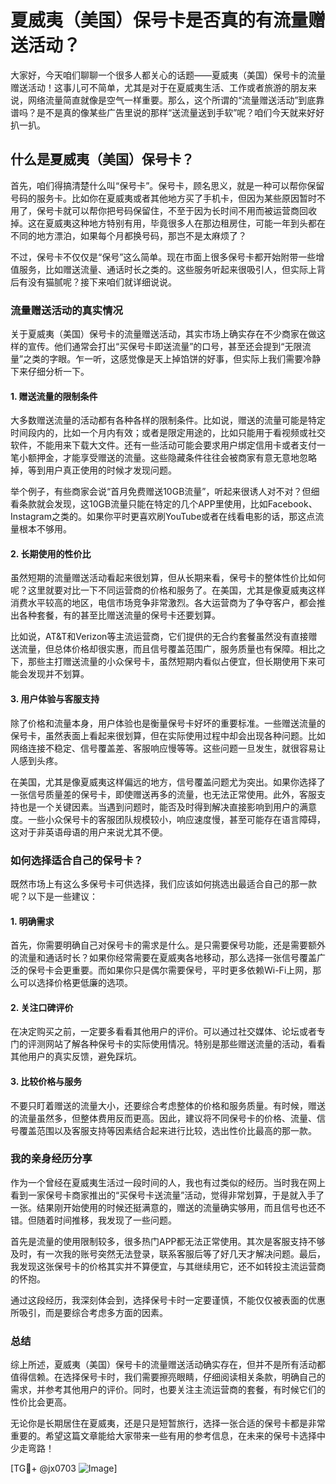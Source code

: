 # 夏威夷（美国）保号卡是否真的有流量赠送活动？

大家好，今天咱们聊聊一个很多人都关心的话题——夏威夷（美国）保号卡的流量赠送活动！这事儿可不简单，尤其是对于在夏威夷生活、工作或者旅游的朋友来说，网络流量简直就像是空气一样重要。那么，这个所谓的“流量赠送活动”到底靠谱吗？是不是真的像某些广告里说的那样“送流量送到手软”呢？咱们今天就来好好扒一扒。

## 什么是夏威夷（美国）保号卡？

首先，咱们得搞清楚什么叫“保号卡”。保号卡，顾名思义，就是一种可以帮你保留号码的服务卡。比如你在夏威夷或者其他地方买了手机卡，但因为某些原因暂时不用了，保号卡就可以帮你把号码保留住，不至于因为长时间不用而被运营商回收掉。这在夏威夷这种地方特别有用，毕竟很多人在那边租房住，可能一年到头都在不同的地方漂泊，如果每个月都换号码，那岂不是太麻烦了？

不过，保号卡不仅仅是“保号”这么简单。现在市面上很多保号卡都开始附带一些增值服务，比如赠送流量、通话时长之类的。这些服务听起来很吸引人，但实际上背后有没有猫腻呢？接下来咱们就详细说说。

### 流量赠送活动的真实情况

关于夏威夷（美国）保号卡的流量赠送活动，其实市场上确实存在不少商家在做这样的宣传。他们通常会打出“买保号卡即送流量”的口号，甚至还会提到“无限流量”之类的字眼。乍一听，这感觉像是天上掉馅饼的好事，但实际上我们需要冷静下来仔细分析一下。

#### 1. 赠送流量的限制条件

大多数赠送流量的活动都有各种各样的限制条件。比如说，赠送的流量可能是特定时间段内的，比如一个月内有效；或者是限定用途的，比如只能用于看视频或社交软件，不能用来下载大文件。还有一些活动可能会要求用户绑定信用卡或者支付一笔小额押金，才能享受赠送的流量。这些隐藏条件往往会被商家有意无意地忽略掉，等到用户真正使用的时候才发现问题。

举个例子，有些商家会说“首月免费赠送10GB流量”，听起来很诱人对不对？但细看条款就会发现，这10GB流量只能在特定的几个APP里使用，比如Facebook、Instagram之类的。如果你平时更喜欢刷YouTube或者在线看电影的话，那这点流量根本不够用。

#### 2. 长期使用的性价比

虽然短期的流量赠送活动看起来很划算，但从长期来看，保号卡的整体性价比如何呢？这里就要对比一下不同运营商的价格和服务了。在美国，尤其是像夏威夷这样消费水平较高的地区，电信市场竞争非常激烈。各大运营商为了争夺客户，都会推出各种套餐，有的甚至比赠送流量的保号卡还要划算。

比如说，AT&T和Verizon等主流运营商，它们提供的无合约套餐虽然没有直接赠送流量，但总体价格却很实惠，而且信号覆盖范围广，服务质量也有保障。相比之下，那些主打赠送流量的小众保号卡，虽然短期内看似占便宜，但长期使用下来可能会发现并不划算。

#### 3. 用户体验与客服支持

除了价格和流量本身，用户体验也是衡量保号卡好坏的重要标准。一些赠送流量的保号卡，虽然表面上看起来很划算，但在实际使用过程中却会出现各种问题。比如网络连接不稳定、信号覆盖差、客服响应慢等等。这些问题一旦发生，就很容易让人感到头疼。

在美国，尤其是像夏威夷这样偏远的地方，信号覆盖问题尤为突出。如果你选择了一张信号质量差的保号卡，即使赠送再多的流量，也无法正常使用。此外，客服支持也是一个关键因素。当遇到问题时，能否及时得到解决直接影响到用户的满意度。一些小众保号卡的客服团队规模较小，响应速度慢，甚至可能存在语言障碍，这对于非英语母语的用户来说尤其不便。

### 如何选择适合自己的保号卡？

既然市场上有这么多保号卡可供选择，我们应该如何挑选出最适合自己的那一款呢？以下是一些建议：

#### 1. 明确需求

首先，你需要明确自己对保号卡的需求是什么。是只需要保号功能，还是需要额外的流量和通话时长？如果你经常需要在夏威夷各地移动，那么选择一张信号覆盖广泛的保号卡会更重要。而如果你只是偶尔需要保号，平时更多依赖Wi-Fi上网，那么可以选择价格更低廉的选项。

#### 2. 关注口碑评价

在决定购买之前，一定要多看看其他用户的评价。可以通过社交媒体、论坛或者专门的评测网站了解各种保号卡的实际使用情况。特别是那些赠送流量的活动，看看其他用户的真实反馈，避免踩坑。

#### 3. 比较价格与服务

不要只盯着赠送的流量大小，还要综合考虑整体的价格和服务质量。有时候，赠送的流量虽然多，但整体费用反而更高。因此，建议将不同保号卡的价格、流量、信号覆盖范围以及客服支持等因素结合起来进行比较，选出性价比最高的那一款。

### 我的亲身经历分享

作为一个曾经在夏威夷生活过一段时间的人，我也有过类似的经历。当时我在网上看到一家保号卡商家推出的“买保号卡送流量”活动，觉得非常划算，于是就入手了一张。结果刚开始使用的时候还挺满意的，赠送的流量确实够用，而且信号也还不错。但随着时间推移，我发现了一些问题。

首先是流量的使用限制较多，很多热门APP都无法正常使用。其次是客服支持不够及时，有一次我的账号突然无法登录，联系客服后等了好几天才解决问题。最后，我发现这张保号卡的价格其实并不算便宜，与其继续用它，还不如转投主流运营商的怀抱。

通过这段经历，我深刻体会到，选择保号卡时一定要谨慎，不能仅仅被表面的优惠所吸引，而是要综合考虑多方面的因素。

### 总结

综上所述，夏威夷（美国）保号卡的流量赠送活动确实存在，但并不是所有活动都值得信赖。在选择保号卡时，我们需要擦亮眼睛，仔细阅读相关条款，明确自己的需求，并参考其他用户的评价。同时，也要关注主流运营商的套餐，有时候它们的性价比会更高。

无论你是长期居住在夏威夷，还是只是短暂旅行，选择一张合适的保号卡都是非常重要的。希望这篇文章能给大家带来一些有用的参考信息，在未来的保号卡选择中少走弯路！

[TG💪+ @jx0703 ![Image](https://github.com/user-attachments/assets/dbca1d08-cadb-493c-b0ec-ad6f7a83f270)]
